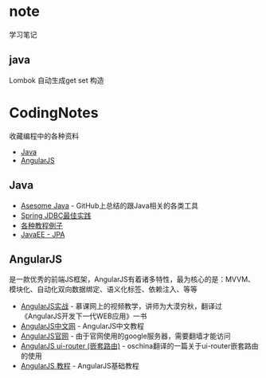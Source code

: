 # note
学习笔记

## java
Lombok
自动生成get set 构造 

# CodingNotes
收藏编程中的各种资料

- [Java](#java)
- [AngularJS](#angularjs)

## Java

* [Asesome Java](https://github.com/liufeng0103/awesome-java) - GitHub上总结的跟Java相关的各类工具
* [Spring JDBC最佳实践](http://www.open-open.com/lib/view/open1325676513734.html)
* [各种教程例子](http://www.tutorialspoint.com/index.htm)
* [JavaEE - JPA](http://blog.csdn.net/dm_vincent/article/details/52566964)

## AngularJS

是一款优秀的前端JS框架，AngularJS有着诸多特性，最为核心的是：MVVM、模块化、自动化双向数据绑定、语义化标签、依赖注入、等等

- [AngularJS实战](http://www.imooc.com/learn/156) - 慕课网上的视频教学，讲师为大漠穷秋，翻译过《AngularJS开发下一代WEB应用》一书
- [AngularJS中文网](http://www.apjs.net/) - AngularJS中文教程
- [AngularJS官网](http://angularjs.org/) - 由于官网使用的google服务器，需要翻墙才能访问
- [AngularJS ui-router (嵌套路由)](http://www.oschina.net/translate/angularjs-ui-router-nested-routes?print) - oschina翻译的一篇关于ui-router嵌套路由的使用
- [AngularJS 教程](http://www.runoob.com/angularjs/angularjs-tutorial.html) - AngularJS基础教程




